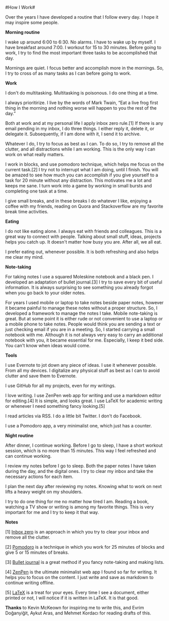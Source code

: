 #How I Work#

Over the years I have developed a routine that I follow every day. I hope it may inspire some people.

**Morning routine**

I wake up around 6:00 to 6:30. No alarms. I have to wake up by myself. I have breakfast around 7:00. I workout for 15 to 30 minutes. Before going to work, I try to find the most important three tasks to be accomplished that day.

Mornings are quiet. I focus better and accomplish more in the mornings. So, I try to cross of as many tasks as I can before going to work.

**Work**

I don't do multitasking. Multitasking is poisonous. I do one thing at a time.

I always prioritirize. I live by the words of Mark Twain, “Eat a live frog first thing in the morning and nothing worse will happen to you the rest of the day.”

Both at work and at my personal life I apply inbox zero rule.[1] If there is any email pending in my inbox, I do three things. I either reply it, delete it, or delegate it. Subsequently, if I am done with it, I send it to archive.

Whatever I do, I try to focus as best as I can. To do so, I try to remove all the clutter, and all distractions while I am working. This is the only way I can work on what really matters.

I work in blocks, and use pomodoro technique, which helps me focus on the current task.[2] I try not to interrupt what I am doing, until I finish. You will be amazed to see how much you can accomplish if you give yourself to a task for 20 minute without any distraction. This motivates me a lot and keeps me sane. I turn work into a game by working in small bursts and completing one task at a time.

I give small breaks, and in these breaks I do whatever I like, enjoying a coffee with my friends, reading on Quora and Stackoverflow are my favorite break time activities.

**Eating**

I do not like eating alone. I always eat with friends and colleagues. This is a great way to connect with people. Talking about small stuff, ideas, projects helps you catch up. It doesn't matter how busy you are. After all, we all eat. 

I prefer eating out, whenever possible. It is both refreshing and also helps me clear my mind.

**Note-taking**

For taking notes I use a squared Moleskine notebook and a black pen. I developed an adaptation of bullet journal.[3] I try to save every bit of useful information. It is always surprising to see something you already forgot when you go back to your older notes. 

For years I used mobile or laptop to take notes beside paper notes, however it became painful to manage these notes without a proper structure. So, I developed a framework to manage the notes I take. Mobile note-taking is great. But at some point it is either rude or not convenient to use a laptop or a mobile phone to take notes. People would think you are sending a text or just checking email if you are in a meeting. So, I started carrying a small notebook with me. Although it is not always very easy to carry an additional notebook with you, it became essential for me. Especially, I keep it bed side. You can't know when ideas would come.

**Tools**

I use Evernote to jot down any piece of ideas. I use it whenever possible. From all my devices. I digitalize any physical stuff as best as I can to avoid clutter and save them to Evernote.

I use GitHub for all my projects, even for my writings.

I love writing. I use ZenPen web app for writing and use a markdown editor for editing.[4] It is simple, and looks great. I use LaTeX for academic writing or whenever I need something fancy looking.[5]

I read articles via RSS. I do a little bit Twitter. I don't do Facebook.

I use a Pomodoro app, a very minimalist one, which just has a counter.

**Night routine**

After dinner, I continue working. Before I go to sleep, I have a short workout session, which is no more than 15 minutes. This way I feel refreshed and can continue working. 

I review my notes before I go to sleep. Both the paper notes I have taken during the day, and the digital ones. I try to clear my inbox and take the necessary actions for each item.

I plan the next day after reviewing my notes. Knowing what to work on next lifts a heavy weight on my shoulders. 

I try to do one thing for me no matter how tired I am. Reading a book, watching a TV show or writing is among my favorite things. This is very important for me and I try to keep it that way.

**Notes**

[1] [Inbox zero](http://inboxzero.com/) is an approach in which you try to clear your inbox and remove all the clutter.

[2] [Pomodoro](http://pomodorotechnique.com/) is a technique in which you work for 25 minutes of blocks and give 5 or 15 minutes of breaks.

[3] [Bullet journal](http://www.bulletjournal.com/) is a great method if you fancy note-taking and making lists.

[4] [ZenPen](http://www.zenpen.io/) is the ultimate minimalist web app I found so far for writing. It helps you to focus on the content. I just write and save as markdown to continue writing offline.

[5] [LaTeX](http://www.latex-project.org/) is a treat for your eyes. Every time I see a document, either printed or not, I will notice if it is written in LaTeX. It is that good.

**Thanks** to Kevin McKeown for inspiring me to write this, and Evrim Doğanyiğit, Aykut Aras, and Mehmet Kordacı for reading drafts of this.
